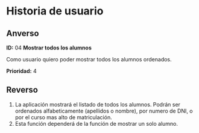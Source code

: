 # Historia de usuario

## Anverso

**ID:** 04 **Mostrar todos los alumnos**

Como usuario quiero poder mostrar todos los alumnos ordenados.

**Prioridad:** 4

## Reverso

1. La aplicación mostrará el listado de todos los alumnos. Podrán ser ordenados alfabeticamente (apellidos o nombre), por numero de DNI, o por el curso mas alto de matriculación.
2. Esta función dependerá de la función de mostrar un solo alumno.

